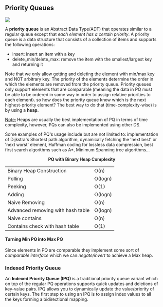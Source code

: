<h2>Priority Queues</h2>
<img src='https://miro.medium.com/max/1400/1*8qeO7nFIxK_MhDY2MBVKXw.png'/>
<p>A <b>priority queue</b> is an Abstract Data Type(ADT) that operates similar to a regular queue except that <em>each element has a certain priority</em>.
  A priority queue is a data structure that consists of a collection of items and supports the following operations:
  <ul>
    <li>insert: insert an item with a key</li>
    <li>delete_min/delete_max: remove the item with the smallest/largest key and returning it</li>
    </ul>
Note that we only allow getting and deleting the element with min/max key and NOT arbitrary key.
  The priority of the elements determine the order in which the elements are removed from the priority queue. Priority queues only support elements that are comparable (meaning the data in PQ must be able to be ordered in some way in order to assign relative priorities to each element). so how does the priority queue know which is the next highest-priority element? The best way to do that (time-complexity-wise) is by using a <b>heap.</b></p>
<p> <u>Note:</u> Heaps are usually the best implementation of PQ in terms of time complexity, however, PQs can also be implemented using other DS.</p>

<p>Some examples of PQ's usage include but are not limited to: implementation of Dijkstra's Shortest path algorithm, dynamically fetching the 'next best' or 'next worst' element, Huffman coding for lossless data compression, best first search algorithms such as A*, Minimum Spanning tree algorithms...</p>

<p align='center'><b>PQ with Binary Heap Complexity</b></p>
<table align='center'>
  <tr>
    <td>Binary Heap Construction</td>
    <td>O(n)</td>
  </tr>
  <tr>
    <td>Polling</td>
    <td>O(logn)</td>
  </tr>
  <tr>
    <td>Peeking</td>
    <td>O(1)</td>
  </tr>
  <tr>
    <td>Adding</td>
    <td>O(logn)</td>
  </tr>
  <tr>
    <td>Naive Removing</td>
    <td>O(n)</td>
  </tr>
  <tr>
    <td>Advanced removing with hash table</td>
    <td>O(logn)</td>
  </tr>
  <tr>
    <td>Naive contains</td>
    <td>O(n)</td>
  </tr>
  <tr>
    <td>Contains check with hash table</td>
    <td>O(1)</td>
  </tr>
</table>

<h4>Turning Min PQ into Max PQ</h4>
<p>Since elements in PQ are comparable they implement some sort of <em>comparable interface</em> which we can <em>negate/invert</em> to achieve a Max heap.</p>

<h3>Indexed Priority Queue</h3>
<p>An <b>Indexed Priority Queue (IPQ)</b> is a traditional priority queue variant which on top of the regular PQ operations supports quick updates and deletions of key-value pairs. IPQ allows you to dynamically update the value/priority of certain keys. The first step to using an IPQ is to assign index values to all the keys forming a bidirectional mapping.</p>

